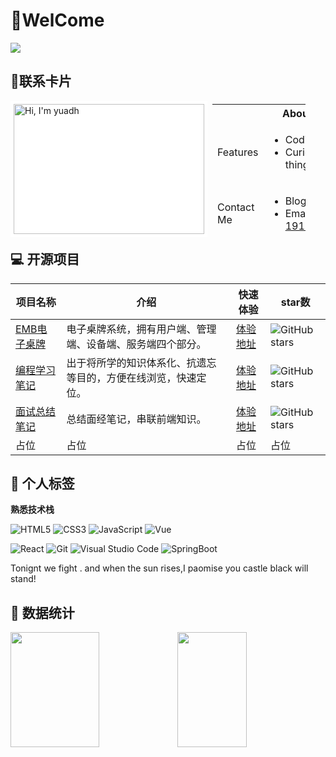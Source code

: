 # 👋WelCome

![](https://count.getloli.com/get/@yuadh.github.readme)

## 🔭联系卡片

<div>
  <img src="https://img.yuadh.com/thumbnails/fc4abc2f180a92a2f971446185a93208.png" alt="Hi, I'm yuadh"
           width="305" height="208"
       			align="left"
           style="background-color: white!important;padding: 5px;"  >
  <table style="width: calc(100% - 350px);height: 208px;padding: 5px;">
          <tr>
            <th colspan=2>About Me</th>
          </tr>
          <tr>
              <td>Features</td>
              <td>
                  <ul>
                      <li>Coding 👨‍💻</li>
                      <li>Curious about new things 🧐</li>
                  </ul>
              </td>
          </tr>
          <tr>
              <td>Contact Me</td>
              <td>
                  <ul>
                      <li>Blog: <a href="https://www.yuadh.com" target="_blank">www.yuadh.com</a></li>
                      <li>Email: <a href="mailto:1912546219@qq.com">1912546219@qq.com</a></li>
                  </ul>
              </td>
          </tr>
  </table>
</div>



## 💻 开源项目

| 项目名称                                                    | 介绍                                                         | 快速体验                                | star数                                                       |
| ----------------------------------------------------------- | ------------------------------------------------------------ | --------------------------------------- | ------------------------------------------------------------ |
| [EMB电子桌牌](https://github.com/yuadh/eboard-m)            | 电子桌牌系统，拥有用户端、管理端、设备端、服务端四个部分。   | [体验地址](http://admin.yuadh.com)      | <img src="https://img.shields.io/github/stars/yuadh/eboard-m?logo=ReverbNation&logoColor=rgba(255,255,255,.6)" alt="GitHub stars"> |
| [编程学习笔记](https://github.com/yuadh/code-note)          | 出于将所学的知识体系化、抗遗忘等目的，方便在线浏览，快速定位。 | [体验地址](https://code.yuadh.com)      | <img src="https://img.shields.io/github/stars/yuadh/code-note?logo=ReverbNation&logoColor=rgba(255,255,255,.6)" alt="GitHub stars"> |
| [面试总结笔记](https://github.com/yuadh/interview-vuepress) | 总结面经笔记，串联前端知识。                                 | [体验地址](https://interview.yuadh.com) | <img src="https://img.shields.io/github/stars/yuadh/interview-vuepress?logo=ReverbNation&logoColor=rgba(255,255,255,.6)" alt="GitHub stars"> |
| 占位                                                        | 占位                                                         | 占位                                    | 占位                                                         |



## 🥳 个人标签

**熟悉技术栈**

![HTML5](https://img.shields.io/badge/HTML5-E34F26?style=for-the-badge&logo=HTML5&logoColor=fff)  ![CSS3](https://img.shields.io/badge/CSS3-1572B6?style=for-the-badge&logo=CSS3&logoColor=fff)  ![JavaScript](https://img.shields.io/badge/JavaScript-F7DF1E?style=for-the-badge&logo=JavaScript&logoColor=333)  ![Vue](https://img.shields.io/badge/Vue-4FC08D?style=for-the-badge&logo=Vue.js&logoColor=fff)

![React](https://img.shields.io/badge/React-61DAFB?style=for-the-badge&logo=React&logoColor=333)  ![Git](https://img.shields.io/badge/Git-F05032?style=for-the-badge&logo=Git&logoColor=fff)  ![Visual Studio Code](https://img.shields.io/badge/VS%20CODE-007ACC?style=for-the-badge&logo=Visual%20Studio%20Code&logoColor=fff)  ![SpringBoot](https://img.shields.io/badge/springboot-1A1A1A?style=for-the-badge&logo=SpringBoot&logoColor=#6DB33F)

Tonignt we fight . and when the sun rises,I paomise you castle black will stand!



##  📝 数据统计

<img align="" height="184px" width="53%" src="https://github-readme-stats.vercel.app/api?username=yuadh&show_icons=true&theme=ayu-mirage" /><img align="" height="184px" width="47%"  src="https://github-readme-stats.vercel.app/api/top-langs/?username=yuadh&layout=compact&theme=ayu-mirage" />